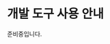<script>
document.children[0].children[1].children[0].children[0].remove()
</script>
<!--BEGIN-->

# 개발 도구 사용 안내

준비중입니다.

<!--END-->
